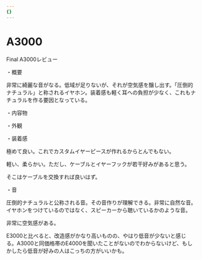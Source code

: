 ```yaml
---
{}
---
```

# A3000

Final A3000レビュー

・概要

非常に綺麗な音がなる。低域が足りないが、それが空気感を醸し出す。「圧倒的ナチュラル」と称されるイヤホン。装着感も軽く耳への負担が少なく、これもナチュラルを作る要因となっている。

・内容物

・外観

・装着感

極めて良い。これでカスタムイヤーピースが作れるからとんでもない。

軽い、柔らかい。ただし、ケーブルとイヤーフックが若干好みがあると思う。

そこはケーブルを交換すれば良いはず。

・音

圧倒的ナチュラルと公称される音。その音作りが理解できる。非常に自然な音。イヤホンをつけているのではなく、スピーカーから聴いているかのような音。

非常に空気感がある。

E3000と比べると、改造感がかなり高いものの、やはり低音が少ないと感じる。A3000と同価格帯のE4000を聞いたことがないのでわからないけど、もしかしたら低音が好みの人はこっちの方がいいかも。